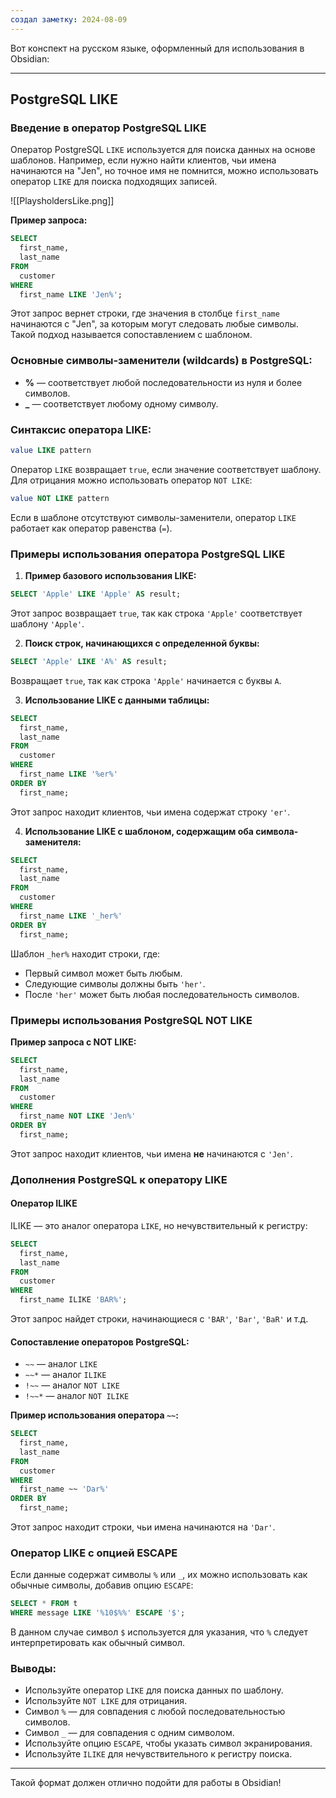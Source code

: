 ```yaml
---
создал заметку: 2024-08-09
---
```

Вот конспект на русском языке, оформленный для использования в Obsidian:

---

## PostgreSQL LIKE

### Введение в оператор PostgreSQL LIKE
Оператор PostgreSQL `LIKE` используется для поиска данных на основе шаблонов. Например, если нужно найти клиентов, чьи имена начинаются на "Jen", но точное имя не помнится, можно использовать оператор `LIKE` для поиска подходящих записей.

![[PlaysholdersLike.png]]

**Пример запроса:**
```sql
SELECT 
  first_name, 
  last_name 
FROM 
  customer 
WHERE 
  first_name LIKE 'Jen%';
```
Этот запрос вернет строки, где значения в столбце `first_name` начинаются с "Jen", за которым могут следовать любые символы. Такой подход называется сопоставлением с шаблоном.

### Основные символы-заменители (wildcards) в PostgreSQL:
- **%** — соответствует любой последовательности из нуля и более символов.
- **_** — соответствует любому одному символу.

### Синтаксис оператора LIKE:
```sql
value LIKE pattern
```
Оператор `LIKE` возвращает `true`, если значение соответствует шаблону. Для отрицания можно использовать оператор `NOT LIKE`:
```sql
value NOT LIKE pattern
```
Если в шаблоне отсутствуют символы-заменители, оператор `LIKE` работает как оператор равенства (`=`).

### Примеры использования оператора PostgreSQL LIKE

1) **Пример базового использования LIKE:**
```sql
SELECT 'Apple' LIKE 'Apple' AS result;
```
Этот запрос возвращает `true`, так как строка `'Apple'` соответствует шаблону `'Apple'`.

2) **Поиск строк, начинающихся с определенной буквы:**
```sql
SELECT 'Apple' LIKE 'A%' AS result;
```
Возвращает `true`, так как строка `'Apple'` начинается с буквы `A`.

3) **Использование LIKE с данными таблицы:**
```sql
SELECT 
  first_name, 
  last_name 
FROM 
  customer 
WHERE 
  first_name LIKE '%er%' 
ORDER BY 
  first_name;
```
Этот запрос находит клиентов, чьи имена содержат строку `'er'`.

4) **Использование LIKE с шаблоном, содержащим оба символа-заменителя:**
```sql
SELECT 
  first_name, 
  last_name 
FROM 
  customer 
WHERE 
  first_name LIKE '_her%' 
ORDER BY 
  first_name;
```
Шаблон `_her%` находит строки, где:
- Первый символ может быть любым.
- Следующие символы должны быть `'her'`.
- После `'her'` может быть любая последовательность символов.

### Примеры использования PostgreSQL NOT LIKE

**Пример запроса с NOT LIKE:**
```sql
SELECT 
  first_name, 
  last_name 
FROM 
  customer 
WHERE 
  first_name NOT LIKE 'Jen%' 
ORDER BY 
  first_name;
```
Этот запрос находит клиентов, чьи имена **не** начинаются с `'Jen'`.

### Дополнения PostgreSQL к оператору LIKE

#### Оператор ILIKE
ILIKE — это аналог оператора `LIKE`, но нечувствительный к регистру:
```sql
SELECT 
  first_name, 
  last_name 
FROM 
  customer 
WHERE 
  first_name ILIKE 'BAR%';
```
Этот запрос найдет строки, начинающиеся с `'BAR'`, `'Bar'`, `'BaR'` и т.д.

#### Сопоставление операторов PostgreSQL:
- `~~` — аналог `LIKE`
- `~~*` — аналог `ILIKE`
- `!~~` — аналог `NOT LIKE`
- `!~~*` — аналог `NOT ILIKE`

**Пример использования оператора `~~`:**
```sql
SELECT 
  first_name, 
  last_name 
FROM 
  customer 
WHERE 
  first_name ~~ 'Dar%' 
ORDER BY 
  first_name;
```
Этот запрос находит строки, чьи имена начинаются на `'Dar'`.

### Оператор LIKE с опцией ESCAPE
Если данные содержат символы `%` или `_`, их можно использовать как обычные символы, добавив опцию `ESCAPE`:
```sql
SELECT * FROM t 
WHERE message LIKE '%10$%%' ESCAPE '$';
```
В данном случае символ `$` используется для указания, что `%` следует интерпретировать как обычный символ.

### Выводы:
- Используйте оператор `LIKE` для поиска данных по шаблону.
- Используйте `NOT LIKE` для отрицания.
- Символ `%` — для совпадения с любой последовательностью символов.
- Символ `_` — для совпадения с одним символом.
- Используйте опцию `ESCAPE`, чтобы указать символ экранирования.
- Используйте `ILIKE` для нечувствительного к регистру поиска.

---

Такой формат должен отлично подойти для работы в Obsidian!  